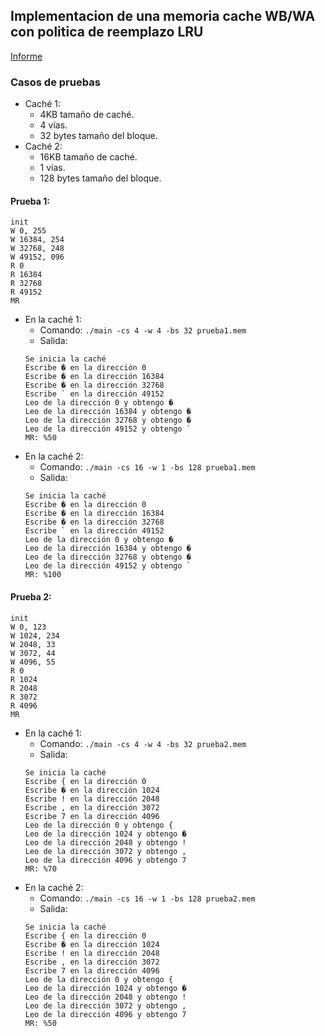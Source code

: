 ## Implementacion de una memoria cache WB/WA con politica de reemplazo LRU


[Informe](https://www.overleaf.com/4586521534gvybxskhsrxh
)

### Casos de pruebas
- Caché 1:
    - 4KB tamaño de caché.
    - 4 vías.
    - 32 bytes tamaño del bloque.
- Caché 2:
    - 16KB tamaño de caché.
    - 1 vías.
    - 128 bytes tamaño del bloque.

#### Prueba 1:
``` 
init
W 0, 255
W 16384, 254
W 32768, 248
W 49152, 096
R 0
R 16384
R 32768
R 49152
MR
```

- En la caché 1:
    - Comando: ``` ./main -cs 4 -w 4 -bs 32 prueba1.mem ```
    - Salida:
    ```
    Se inicia la caché
    Escribe � en la dirección 0
    Escribe � en la dirección 16384
    Escribe � en la dirección 32768
    Escribe ` en la dirección 49152
    Leo de la dirección 0 y obtengo �
    Leo de la dirección 16384 y obtengo �
    Leo de la dirección 32768 y obtengo �
    Leo de la dirección 49152 y obtengo `
    MR: %50
    ```
- En la caché 2:
    - Comando: ``` ./main -cs 16 -w 1 -bs 128 prueba1.mem ```
    - Salida:
    ```
    Se inicia la caché
    Escribe � en la dirección 0
    Escribe � en la dirección 16384
    Escribe � en la dirección 32768
    Escribe ` en la dirección 49152
    Leo de la dirección 0 y obtengo �
    Leo de la dirección 16384 y obtengo �
    Leo de la dirección 32768 y obtengo �
    Leo de la dirección 49152 y obtengo `
    MR: %100
    ```

#### Prueba 2:
``` 
init
W 0, 123
W 1024, 234
W 2048, 33
W 3072, 44
W 4096, 55
R 0
R 1024
R 2048
R 3072
R 4096
MR
```

- En la caché 1:
    - Comando: ``` ./main -cs 4 -w 4 -bs 32 prueba2.mem ```
    - Salida:
    ```
    Se inicia la caché
    Escribe { en la dirección 0
    Escribe � en la dirección 1024
    Escribe ! en la dirección 2048
    Escribe , en la dirección 3072
    Escribe 7 en la dirección 4096
    Leo de la dirección 0 y obtengo {
    Leo de la dirección 1024 y obtengo �
    Leo de la dirección 2048 y obtengo !
    Leo de la dirección 3072 y obtengo ,
    Leo de la dirección 4096 y obtengo 7
    MR: %70
    ```
- En la caché 2:
    - Comando: ``` ./main -cs 16 -w 1 -bs 128 prueba2.mem ```
    - Salida:
    ```
    Se inicia la caché
    Escribe { en la dirección 0
    Escribe � en la dirección 1024
    Escribe ! en la dirección 2048
    Escribe , en la dirección 3072
    Escribe 7 en la dirección 4096
    Leo de la dirección 0 y obtengo {
    Leo de la dirección 1024 y obtengo �
    Leo de la dirección 2048 y obtengo !
    Leo de la dirección 3072 y obtengo ,
    Leo de la dirección 4096 y obtengo 7
    MR: %50
    ```